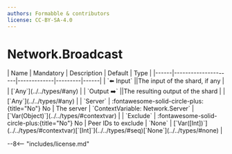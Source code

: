 ```yaml
---
authors: Formabble & contributors
license: CC-BY-SA-4.0
---
```



# Network.Broadcast

<div class="sh-parameters" markdown="1">
| Name | Mandatory | Description | Default | Type |
|------|---------------------|-------------|---------|------|
| `⬅️ Input` ||The input of the shard, if any | | [`Any`](../../types/#any) |
| `Output ➡️` ||The resulting output of the shard | | [`Any`](../../types/#any) |
| `Server` | :fontawesome-solid-circle-plus:{title="No"} No  | The server | `ContextVariable: Network.Server` | [`Var(Object)`](../../types/#contextvar) |
| `Exclude` | :fontawesome-solid-circle-plus:{title="No"} No  | Peer IDs to exclude | `None` | [`Var([Int])`](../../types/#contextvar)[`[Int]`](../../types/#seq)[`None`](../../types/#none) |

</div>



--8<-- "includes/license.md"

